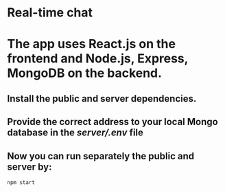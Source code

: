 # Real-time chat

# The app uses React.js on the frontend and Node.js, Express, MongoDB on the backend.

## Install the public and server dependencies.

## Provide the correct address to your local Mongo database in the ***server/.env*** file

## Now you can run separately the public and server by:
```
npm start
```